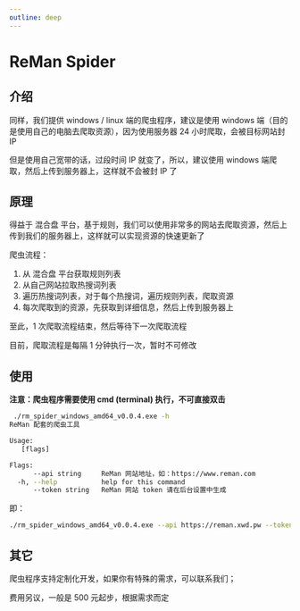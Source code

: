 ```yaml
---
outline: deep
---
```


# ReMan Spider

## 介绍

同样，我们提供 windows / linux 端的爬虫程序，建议是使用 windows 端（目的是使用自己的电脑去爬取资源），因为使用服务器 24 小时爬取，会被目标网站封 IP

但是使用自己宽带的话，过段时间 IP 就变了，所以，建议使用 windows 端爬取，然后上传到服务器上，这样就不会被封 IP 了

## 原理

得益于 混合盘 平台，基于规则，我们可以使用非常多的网站去爬取资源，然后上传到我们的服务器上，这样就可以实现资源的快速更新了

爬虫流程：

1. 从 混合盘 平台获取规则列表
2. 从自己网站拉取热搜词列表
3. 遍历热搜词列表，对于每个热搜词，遍历规则列表，爬取资源
4. 每次爬取到的资源，先获取到详细信息，然后上传到服务器上

至此，1 次爬取流程结束，然后等待下一次爬取流程

目前，爬取流程是每隔 1 分钟执行一次，暂时不可修改

## 使用

**注意：爬虫程序需要使用 cmd (terminal) 执行，不可直接双击**

```sh
 ./rm_spider_windows_amd64_v0.0.4.exe -h
ReMan 配套的爬虫工具

Usage:
   [flags]

Flags:
      --api string     ReMan 网站地址，如：https://www.reman.com
  -h, --help           help for this command
      --token string   ReMan 网站 token 请在后台设置中生成
```

即：

```sh
./rm_spider_windows_amd64_v0.0.4.exe --api https://reman.xwd.pw --token xxxxxxxx
```

## 其它

爬虫程序支持定制化开发，如果你有特殊的需求，可以联系我们；

费用另议，一般是 500 元起步，根据需求而定
